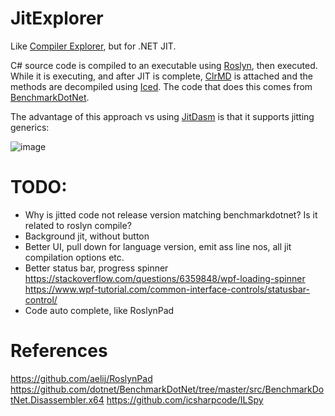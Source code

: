 # JitExplorer

Like [Compiler Explorer](https://godbolt.org/), but for .NET JIT.

C# source code is compiled to an executable using [Roslyn](https://github.com/dotnet/roslyn), then executed. While it is executing, and after JIT is complete, [ClrMD](https://github.com/microsoft/clrmd) is attached and the methods are decompiled using [Iced](https://github.com/0xd4d/iced). The code that does this comes from [BenchmarkDotNet](https://github.com/dotnet/BenchmarkDotNet/tree/master/src/BenchmarkDotNet.Disassembler.x64).

The advantage of this approach vs using [JitDasm](https://github.com/0xd4d/JitDasm) is that it supports jitting generics:

![image](https://user-images.githubusercontent.com/12851828/86315174-53b92d80-bbde-11ea-8e24-cdfd52ea6d00.png)

# TODO:

- Why is jitted code not release version matching benchmarkdotnet? Is it related to roslyn compile?
- Background jit, without button
- Better UI, pull down for language version, emit ass line nos, all jit compilation options etc.
- Better status bar, progress spinner
https://stackoverflow.com/questions/6359848/wpf-loading-spinner
https://www.wpf-tutorial.com/common-interface-controls/statusbar-control/
- Code auto complete, like RoslynPad


# References

https://github.com/aelij/RoslynPad
https://github.com/dotnet/BenchmarkDotNet/tree/master/src/BenchmarkDotNet.Disassembler.x64
https://github.com/icsharpcode/ILSpy

